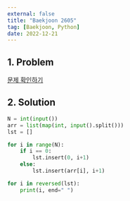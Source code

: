 ```yaml
---
external: false
title: "Baekjoon 2605"
tag: [Baekjoon, Python]
date: 2022-12-21
---
```


## 1. Problem

[문제 확인하기](https://www.acmicpc.net/problem/2605)

## 2. Solution

```python
N = int(input())
arr = list(map(int, input().split()))
lst = []

for i in range(N):
    if i == 0:
        lst.insert(0, i+1)
    else:
        lst.insert(arr[i], i+1)

for i in reversed(lst):
    print(i, end=" ")
```
